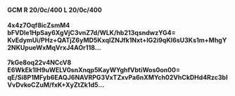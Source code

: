 #### GCM R 20/0c/400 L 20/0c/400
**4x4z7Oqf8icZsmM4**<br/>**bFVDIe1HpSay6XgVjC3vnZ7d/WLK/hb213qsndwzYG4=**<br/>**KvEdymUi/PHz+QATjZ6yMD5KxqIZNJfk1Nxt+IG2i9qKI6sU3Ks1m+MhgY2NKUpueWxMqVrxJ4AOr118...**<br/><br/>
**7kGe8oq22v4NCcV8**<br/>**E6WkEk1lH9uWELV0snXnqp5KayWYghfVbtiWos0on00=**<br/>**qE/Si8P1MFyb6EAQJ6NAVRPG3VxTZxvPa6nXMYch02VhCkDHd4Rzc3bIVvDvkoCZuM/fxK+XyZtZk1d5...**